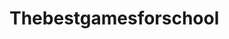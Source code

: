# Thebestgamesforschool
<!DOCTYPE html>
<html lang="en">
<head>
    <meta charset="UTF-8">
    <meta name="viewport" content="width=device-width, initial-scale=1.0">
    <title>Gaming Website</hikeeds>
    <link rel="stylesheet" href="styles.css">
</head>
<body>
    <header>
        <h1>Welcome to Our Gaming Website</h1>
    </header>
    <nav>
        <ul>
            <li><a href="#">Home</a></li>
            <li><a href="#">Games</a></li>
            <li><a href="#">About</a></li>
            <li><a href="#">Contact</a></li>
        </ul>
    </nav>
    <main>
        <section class="game-list">
            <h2>Featured Games</h2>
            <div class="game">
                <img src="game1.jpg" alt="Game 1">
                <h3>Game 1</h3>
                <p>Description of Game 1</p>
            </div>
            <div class="game">
                <img src="https://clavinmogmax.github.io" alt="Game 2">
                <h3>Game 2</h3>
                <p>Description of Game 2</p>
            </div>
        </section>
    </main>
    <footer>
        <p>&copy; 2024 Gaming Website. All rights reserved.</p>
    </footer>
</body>
</html>
